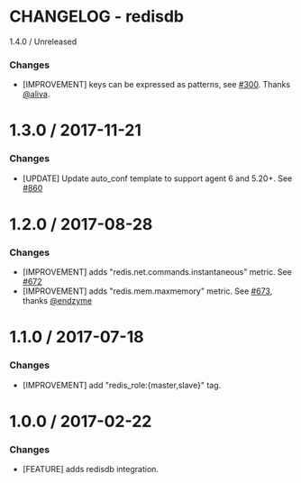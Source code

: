 # CHANGELOG - redisdb

1.4.0 / Unreleased

### Changes

* [IMPROVEMENT] keys can be expressed as patterns, see [#300][]. Thanks [@aliva][].

1.3.0 / 2017-11-21
==================
### Changes

* [UPDATE] Update auto_conf template to support agent 6 and 5.20+. See [#860][]

1.2.0 / 2017-08-28
==================

### Changes

* [IMPROVEMENT] adds "redis.net.commands.instantaneous" metric. See [#672][]
* [IMPROVEMENT] adds "redis.mem.maxmemory" metric. See [#673][], thanks [@endzyme][]

1.1.0 / 2017-07-18
==================

### Changes

* [IMPROVEMENT] add "redis_role:{master,slave}" tag.


1.0.0 / 2017-02-22
==================

### Changes

* [FEATURE] adds redisdb integration.

<!--- The following link definition list is generated by PimpMyChangelog --->
[#672]: https://github.com/DataDog/integrations-core/issues/672
[#673]: https://github.com/DataDog/integrations-core/issues/673
[#860]: https://github.com/DataDog/integrations-core/issues/860
[#300]: https://github.com/DataDog/integrations-core/pull/300
[@endzyme]: https://github.com/endzyme
[@aliva]: https://github.com/aliva
